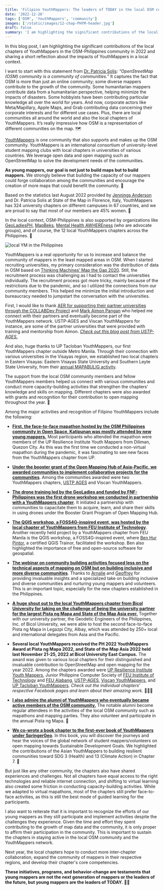 ```yaml
---
title: 'Filipino YouthMappers: The leaders of TODAY in the local OSM community'
date: '2022-12-26'
tags: ['OSM', 'YouthMappers', 'community']
images: ['/static/images/12-chap-PHYM-header.jpg']
draft: false
summary: 'I am highlighting the significant contributions of the local chapters of YouthMappers in the OSM community in 2022 and a short reflection about the impacts of YouthMappers in a local context.'
---
```


In this blog post, I am highlighting the significant contributions of the local chapters of YouthMappers in the OSM-Philippines community in 2022 and sharing a short reflection about the impacts of YouthMappers in a local context.

I want to start with this statement from [Dr. Patricia Solis](https://twitter.com/Patiflafla): _“OpenStreetMap (OSM) community is a community of communities.”_ It captures the fact that OSM is more than just an online community; some diverse mappers contribute to the growth of the community. Some humanitarian mappers contribute data from a humanitarian perspective, helping minimize the impacts of disasters. Some hobbyists have been contributing particular knowledge all over the world for years. And now, corporate actors like Meta/Mapillary, Apple Maps, and Grab contributing data concerning their corporate interests and for different use cases. Plus, there are local communities all around the world and also the local chapters of YouthMappers. It’s really impressive how OSM is a representation of different communities on the map. 🗺️

[YouthMappers](https://www.youthmappers.org/) is one community that also supports and makes up the OSM community. YouthMappers is an international consortium of university-level student mapping clubs with local chapters in universities of various countries. We leverage open data and open mapping such as OpenStreetMap to solve the development needs of the communities.

**As young mappers, our goal is not just to build maps but to build mappers.**
We strongly believe that building the capacity of our mappers could forge collaboration among the communities and encourage the creation of more maps that could benefit the community. 💪

Based on the statistics last August 2022 provided by [Jennings Anderson](https://twitter.com/JenningsatCU) and Dr. Patricia Solis at State of the Map in Florence, Italy, YouthMappers has 324 university chapters on different campuses in 67 countries, and we are proud to say that most of our members are 45% women. 👏

In the local context, OSM-Philippines is also supported by organizations like [GeoLadiesPH](https://www.facebook.com/geoladiesph), [MapBeks](https://www.facebook.com/mapbeks), [Mental Health AWHEREness](https://www.facebook.com/mentalhealthaWHEREness) (who are advocate groups), and of course, the 12 local YouthMappers chapters across the Philippines. 🥰

![local YM in the Philippines](/static/images/12-chap-PHYM.jpg)

YouthMappers is a real opportunity for us to increase and balance the community of mappers in the least mapped areas in OSM. When I started recruiting universities, my primary consideration was the distribution of data in OSM based on [Thinking Machines’ Map the Gap 2020](https://mapthegap.thinkingmachin.es/). Still, the recruitment process was challenging as I had to contact the universities individually. The recruitment process got more tricky, mainly because of the restrictions due to the pandemic, and so I utilized the connections from our community members. This helped me minimize the initial introduction and bureaucracy needed to jumpstart the conversation with the universities.

First, I would like to thank [AER for supporting their partner universities through the COLLABDev Project](https://collabdev.aer.ph/) and [Mark Aimon Pangan](https://twitter.com/aimonomnom) who helped me connect with their partners and eventually become part of the YouthMappers network. USTP-AGES and Viscan YouthMappers for instance, are some of the partner universities that were provided with training and mentorship from Aimon. [_Check out this blog post from USTP-AGES._](https://www.youthmappers.org/post/aer-collabdev-conducts-field-mapping-workshop-to-ustp-ages-youthmappers)

And also, huge thanks to UP Tacloban YouthMappers, our first YouthMappers chapter outside Metro Manila. Through their connection with various universities in the Visayas region, we established two local chapters in Eastern Visayas: Eastern Visayas State University and Southern Leyte State University, from their [annual MAPABULIG activity](https://www.facebook.com/photo?fbid=174335928598528&set=a.163378409694280).

The support from the local OSM community members and fellow YouthMappers members helped us connect with various communities and conduct more capacity-building activities that strengthen the chapters' knowledge and skills on mapping. Different chapters were also awarded with grants and recognition for their contribution to open mapping throughout the year. 🏅

Among the major activities and recognition of Filipino YouthMappers include the following:

- [**First, the face-to-face mapathon hosted by the OSM Philippines community in Open Space, Katipunan was mostly attended by new young mappers.**](https://feyeandal.me/blog/OSMPH-holds-face-to-face-mapathon) Most participants who attended the mapathon were members of the UP Resilience Institute Youth Mappers from Diliman, Quezon City. As this was the first time we conducted a non-virtual mapathon during the pandemic, it was fascinating to see new faces from the YouthMappers chapter from UP.

- [**Under the booster grant of the Open Mapping Hub of Asia-Pacific, we awarded communities to implement collaborative projects for the communities**](https://wiki.openstreetmap.org/wiki/OSM_Philippines_Booster_Grants_2022). Among the communities awarded were two YouthMappers chapters, [USTP AGES](https://www.facebook.com/OSMPH/photos/pcb.10159753927332597/10159753909907597/) and Viscan YouthMappers.

- [**The drone training led by the GeoLadies and funded by FNF-Philippines was the first drone workshop we conducted in partnership with a YouthMappers chapter**](https://fb.watch/hEKjzpGuaV/). It initiated a partnership with communities to capacitate them to acquire, learn, and share their skills in using drones under the Booster Grant Program of Open Mapping Hub.

- [**The QGIS workshop, a FOSS4G-inspired event, was hosted by the local chapter of YouthMappers from FEU Institute of Technology**](https://www.facebook.com/watch/?v=841583777039355&ref=sharing). Another recently held project by a YouthMappers chapter from FEU Manila is the QGIS workshop, a FOSS4G-inspired event, where [Ben Hur Pintor](https://bnhr.xyz/), a certified QGIS Trainor, facilitated the workshop. Ben also highlighted the importance of free and open-source software for geospatial.

- [**The webinar on community building activities focused less on the technical aspects of mapping on OSM but on building inclusive and more diverse communities**](https://www.facebook.com/UPRIYouthMappers/photos/a.160980128116296/1090129621868004/). Thanks to [Arnalie](https://twitter.com/arnalielsewhere) and [Geoffrey](https://twitter.com/kateregga1) for providing invaluable insights and a specialized take on building inclusive and diverse communities and nurturing young mappers and volunteers. This is an important topic, especially for the new chapters established in the Philippines.

- [**A huge shout out to the local YouthMappers chapter from Bicol University for taking on the challenge of being the university partner for the largest Pista ng Mapa and State of the Map Asia ever.**](https://pistangmapa.org/2022/#about) Together with our university partner, the Geodetic Engineers of the Philippines, Inc. of Bicol University, we were able to host the second face-to-face Pista ng Mapa in Legazpi City, Albay, which was attended by 250+ local and international delegates from Asia and the Pacific.

- **Several local YouthMappers received the PH 2022 YouthMappers Award at Pista ng Mapa 2022, and State of the Map Asia 2022 held last November 21-25, 2022 at Bicol University East Campus.** The award was given to various local chapters for their distinguished and invaluable contribution to OpenStreetMap and open mapping for the year 2022. Among the chapters awarded were [UP Resilience Institute Youth Mappers](https://www.facebook.com/UPRIYouthMappers/), Junior Philippine Computer Society of [FEU Institute of Technology](https://www.facebook.com/feutechJPCS) and [FEU Alabang](https://www.facebook.com/JPCSFEUA), [USTP-AGES](https://www.facebook.com/ustpyouthmappers), [Viscan YouthMappers](https://www.facebook.com/viscanyouthmappers), and [UP Tacloban YouthMappers](https://www.facebook.com/UPTacYM). _Check out the individual chapters' respective Facebook pages and learn about their amazing work._ 👏👏👏

- [**I also admire the alumni of YouthMappers who eventually became active members of the OSM community.**](https://wiki.openstreetmap.org/wiki/File:OpenStreetMap@Pilipinas_celebrating_OSM18_in_Intramuros,manila.jpg) The notable alumni become regular attendees in the activities of the local OSM community such as mapathons and mapping parties. They also volunteer and participate in the annual Pista ng Mapa. 🫡

- [**We co-wrote a book chapter to the first-ever book of YouthMappers under SpringerGeo**](https://link.springer.com/book/10.1007/978-3-031-05182-1). In this book, you will discover the journeys and hear the voices of the global network of student mappers/volunteers on open mapping towards Sustainable Development Goals. We highlighted the contributions of the Asian YouthMappers to building resilient communities toward SDG 3 (Health) and 13 (Climate Action) in Chapter 7. 📖

But just like any other community, the chapters also have shared experiences and challenges. Not all chapters have equal access to the right technologies and reliable internet connection, and shifting to virtual learning also created some friction in conducting capacity-building activities. While we adapted to virtual mapathons, most of the chapters still prefer face-to-face activities, as this is still the best mode of guided learning for the participants.

I also want to reiterate that it is important to recognize the efforts of our young mappers as they still participate and implement activities despite the challenges they experience. Given the time and effort they spent contributing to the growth of map data and the community, it is only proper to affirm their participation in the community. This is important to sustain the chapters in staying active in the local OSM community and the YouthMappers network.

Next year, the local chapters hope to conduct more inter-chapter collaboration, expand the community of mappers in their respective regions, and develop their chapter's core competencies.

**These initiatives, programs, and behavior-change are testaments that young mappers are not the next generation of mappers or the leaders of the future, but young mappers are the leaders of TODAY.** 🤩🥳
